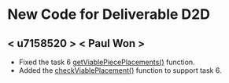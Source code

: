 # New Code for Deliverable D2D

## < u7158520 > < Paul Won >
- Fixed the task 6 [getViablePiecePlacements()](https://gitlab.cecs.anu.edu.au/u7158520/comp1110-ass2-tue15j/-/blob/master/src/comp1110/ass2/FitGame.java#L425-512) function.
- Added the [checkViablePlacement()](https://gitlab.cecs.anu.edu.au/u7158520/comp1110-ass2-tue15j/-/blob/master/src/comp1110/ass2/FitGame.java#L514-534) function to support task 6.
